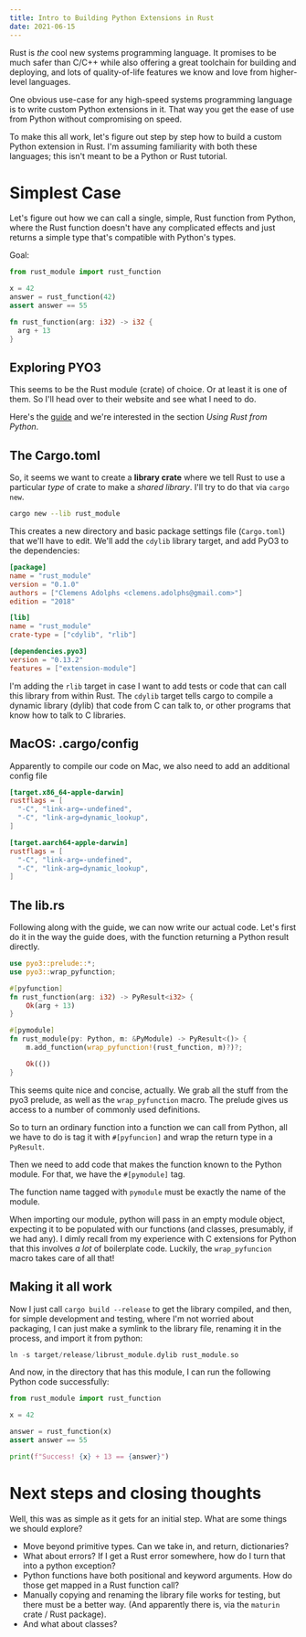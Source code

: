 ```yaml
---
title: Intro to Building Python Extensions in Rust
date: 2021-06-15
---
```


Rust is _the_ cool new systems programming language. It promises to be much safer than C/C++ while also offering a great toolchain for building
and deploying, and lots of quality-of-life features we know and love from higher-level languages.

One obvious use-case for any high-speed systems programming language is to write custom Python extensions in it. That way you get the
ease of use from Python without compromising on speed.

To make this all work, let's figure out step by step how to build a custom Python extension in Rust. I'm assuming familiarity with both these
languages; this isn't meant to be a Python or Rust tutorial.

# Simplest Case

Let's figure out how we can call a single, simple, Rust function from Python, where the Rust function doesn't have any complicated effects and just returns a simple type that's compatible with Python's types.

Goal:

```python
from rust_module import rust_function

x = 42
answer = rust_function(42)
assert answer == 55
```

```rust
fn rust_function(arg: i32) -> i32 {
  arg + 13
}
```

## Exploring PYO3

This seems to be the Rust module (crate) of choice. Or at least it is one of them. So I'll head over to their website and see what I need to do.

Here's the [guide](https://pyo3.rs/v0.13.2/) and we're interested in the section *Using Rust from Python*.

## The Cargo.toml

So, it seems we want to create a **library crate** where we tell Rust to use a particular *type* of crate to make a *shared library*. I'll try to do that via `cargo new`.

```bash
cargo new --lib rust_module
```

This creates a new directory and basic package settings file (`Cargo.toml`) that we'll have to edit. We'll add the `cdylib` library target, and add PyO3 to the dependencies:

```toml
[package]
name = "rust_module"
version = "0.1.0"
authors = ["Clemens Adolphs <clemens.adolphs@gmail.com>"]
edition = "2018"

[lib]
name = "rust_module"
crate-type = ["cdylib", "rlib"]

[dependencies.pyo3]
version = "0.13.2"
features = ["extension-module"]
```

I'm adding the `rlib` target in case I want to add tests or code that can call this library from within Rust. The `cdylib` target tells cargo to compile a dynamic library (dylib) that code from C can talk to, or other programs that know how to talk to C libraries.

## MacOS: .cargo/config

Apparently to compile our code on Mac, we also need to add an additional config file

```toml
[target.x86_64-apple-darwin]
rustflags = [
  "-C", "link-arg=-undefined",
  "-C", "link-arg=dynamic_lookup",
]

[target.aarch64-apple-darwin]
rustflags = [
  "-C", "link-arg=-undefined",
  "-C", "link-arg=dynamic_lookup",
]
```

## The lib.rs

Following along with the guide, we can now write our actual code. Let's first do it in the way the guide does, with the function returning a Python result directly.

```rust
use pyo3::prelude::*;
use pyo3::wrap_pyfunction;

#[pyfunction]
fn rust_function(arg: i32) -> PyResult<i32> {
    Ok(arg + 13)
}

#[pymodule]
fn rust_module(py: Python, m: &PyModule) -> PyResult<()> {
    m.add_function(wrap_pyfunction!(rust_function, m)?)?;

    Ok(())
}
```

This seems quite nice and concise, actually. We grab all the stuff from the pyo3 prelude, as well as the `wrap_pyfunction` macro. The prelude gives us access to a number of commonly used definitions.

So to turn an ordinary function into a function we can call from Python, all we have to do is tag it with `#[pyfuncion]` and wrap the return type in a `PyResult`.

Then we need to add code that makes the function known to the Python module. For that, we have the `#[pymodule]` tag.

The function name tagged with `pymodule` must be exactly the name of the module.

When importing our module, python will pass in an empty module object, expecting it to be populated with our functions (and classes, presumably, if we had any). I dimly recall from my experience with C extensions for Python that this involves *a lot* of boilerplate code. Luckily, the `wrap_pyfuncion` macro takes care of all that!

## Making it all work

Now I just call `cargo build --release` to get the library compiled, and then, for simple development and testing, where I'm not worried about packaging, I can just make a symlink to the library file, renaming it in the process, and import it from python:

```rust
ln -s target/release/librust_module.dylib rust_module.so
```

And now, in the directory that has this module, I can run the following Python code successfully:

```python
from rust_module import rust_function

x = 42

answer = rust_function(x)
assert answer == 55

print(f"Success! {x} + 13 == {answer}")
```

# Next steps and closing thoughts

Well, this was as simple as it gets for an initial step. What are some things we should explore?

- Move beyond primitive types. Can we take in, and return, dictionaries?
- What about errors? If I get a Rust error somewhere, how do I turn that into a python exception?
- Python functions have both positional and keyword arguments. How do those get mapped in a Rust function call?
- Manually copying and renaming the library file works for testing, but there must be a better way. (And apparently there is, via the `maturin` crate / Rust package).
- And what about classes?

